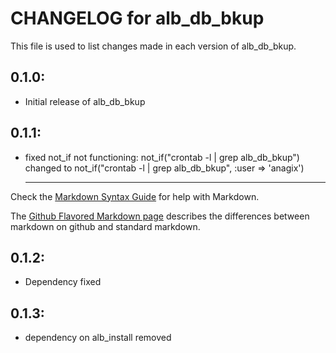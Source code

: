 # CHANGELOG for alb_db_bkup

This file is used to list changes made in each version of alb_db_bkup.

## 0.1.0:
	
* Initial release of alb_db_bkup

## 0.1.1:
* fixed not_if not functioning:
   not_if("crontab -l | grep alb_db_bkup") changed to not_if("crontab -l | grep alb_db_bkup", :user => 'anagix')

	- - - 
Check the [Markdown Syntax Guide](http://daringfireball.net/projects/markdown/syntax) for help with Markdown.

The [Github Flavored Markdown page](http://github.github.com/github-flavored-markdown/) describes the differences between markdown on github and standard markdown.

	
## 0.1.2:
* Dependency fixed	

## 0.1.3:
* dependency on alb_install removed
